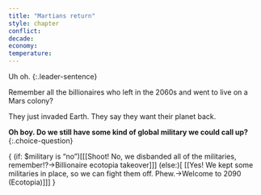 ```yaml
---
title: "Martians return"
style: chapter
conflict: 
decade: 
economy: 
temperature: 
---
```


Uh oh. 
{:.leader-sentence}

Remember all the billionaires who left in the 2060s and went to live on a Mars colony?

They just invaded Earth. They say they want their planet back.

**Oh boy. Do we still have some kind of global military we could call up?**
{:.choice-question}

{ (if: $military is “no”)[[[Shoot! No, we disbanded all of the militaries, remember!?->Billionaire ecotopia takeover]]] (else:)[ [[Yes! We kept some militaries in place, so we can fight them off. Phew.->Welcome to 2090 (Ecotopia)]]] }
